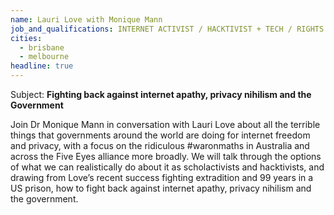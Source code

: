 ```yaml
---
name: Lauri Love with Monique Mann
job_and_qualifications: INTERNET ACTIVIST / HACKTIVIST + TECH / RIGHTS RESEARCHER / SCHOLACTIVIST
cities:
  - brisbane
  - melbourne
headline: true
---
```


Subject: **Fighting back against internet apathy, privacy nihilism and the Government**

Join Dr Monique Mann in conversation with Lauri Love about all the terrible things that governments around the world are doing for internet freedom and privacy, with a focus on the ridiculous #waronmaths in Australia and across the Five Eyes alliance more broadly. We will talk through the options of what we can realistically do about it as scholactivists and hacktivists, and drawing from Love’s recent success fighting extradition and 99 years in a US prison, how to fight back against internet apathy, privacy nihilism and the government.
